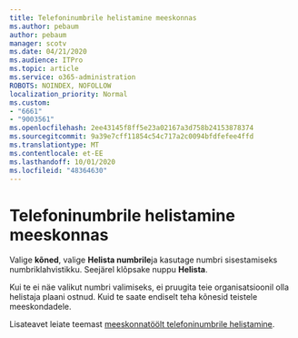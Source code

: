 ```yaml
---
title: Telefoninumbrile helistamine meeskonnas
ms.author: pebaum
author: pebaum
manager: scotv
ms.date: 04/21/2020
ms.audience: ITPro
ms.topic: article
ms.service: o365-administration
ROBOTS: NOINDEX, NOFOLLOW
localization_priority: Normal
ms.custom:
- "6661"
- "9003561"
ms.openlocfilehash: 2ee43145f8ff5e23a02167a3d758b24153878374
ms.sourcegitcommit: 9a39e7cff11854c54c717a2c0094bfdfefee4ffd
ms.translationtype: MT
ms.contentlocale: et-EE
ms.lasthandoff: 10/01/2020
ms.locfileid: "48364630"
---
```

# <a name="call-a-phone-number-in-teams"></a>Telefoninumbrile helistamine meeskonnas

Valige  **kõned**, valige  **Helista numbrile**ja kasutage numbri sisestamiseks numbriklahvistikku. Seejärel klõpsake nuppu  **Helista**.

Kui te ei näe valikut numbri valimiseks, ei pruugita teie organisatsioonil olla helistaja plaani ostnud. Kuid te saate endiselt teha kõnesid teistele meeskondadele.  

Lisateavet leiate teemast [meeskonnatöölt telefoninumbrile helistamine](https://support.microsoft.com/office/20d24ace-2851-4c29-8441-30dd2a5cf078).
